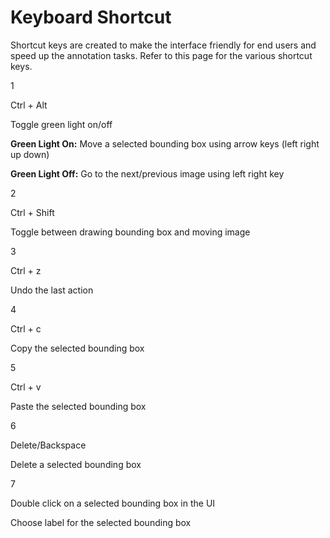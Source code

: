 # Keyboard Shortcut

Shortcut keys are created to make the interface friendly for end users and speed up the annotation tasks. Refer to this page for the various shortcut keys.

1

Ctrl + Alt

Toggle green light on/off

**Green Light On:** Move a selected bounding box using arrow keys \(left right up down\)

**Green Light Off:** Go to the next/previous image using left right key

2

Ctrl + Shift

Toggle between drawing bounding box and moving image

3

Ctrl + z

Undo the last action

4

Ctrl + c

Copy the selected bounding box

5

Ctrl + v

Paste the selected bounding box

6

Delete/Backspace

Delete a selected bounding box

7

Double click on a selected bounding box in the UI

Choose label for the selected bounding box

